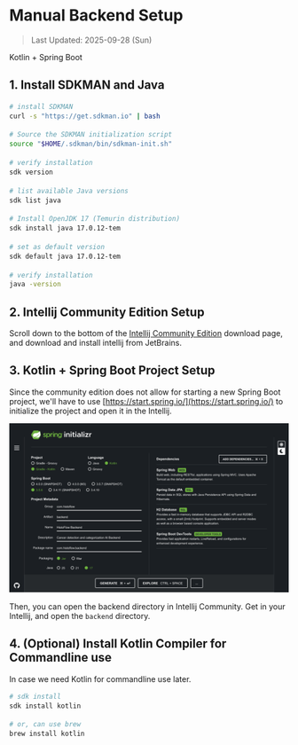# Manual Backend Setup

> Last Updated: 2025-09-28 (Sun)

Kotlin + Spring Boot

## 1. Install SDKMAN and Java

```bash
# install SDKMAN
curl -s "https://get.sdkman.io" | bash

# Source the SDKMAN initialization script
source "$HOME/.sdkman/bin/sdkman-init.sh"

# verify installation
sdk version

# list available Java versions
sdk list java

# Install OpenJDK 17 (Temurin distribution)
sdk install java 17.0.12-tem

# set as default version
sdk default java 17.0.12-tem

# verify installation
java -version
```

## 2. Intellij Community Edition Setup

Scroll down to the bottom of the [Intellij Community Edition](https://www.jetbrains.com/idea/download/?section=mac) download page, and download and install intellij from JetBrains.

## 3. Kotlin + Spring Boot Project Setup

Since the community edition does not allow for starting a new Spring Boot project, we'll have to use [https://start.spring.io/](https://start.spring.io/) to initialize the project and open it in the Intellij.

![Spring-Initializr](../../../assets/25-09-27-Spring-Initializr.png)

Then, you can open the backend directory in Intellij Community. Get in your Intellij, and open the `backend` directory.

## 4. (Optional) Install Kotlin Compiler for Commandline use

In case we need Kotlin for commandline use later.

```bash
# sdk install
sdk install kotlin

# or, can use brew
brew install kotlin
```
